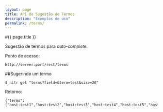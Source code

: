 ```yaml
---
layout: page
title: API de Sugestão de Termos
description: "Exemplos de uso"
permalink: /terms/
---
```

#{{ page.title }}

Sugestão de termos para _auto-complete_.

Ponto de acesso:

    http://server:port/rest/terms

##Sugerindo um termo

    $ nitr get "terms?field=&term=test&size=20"

Retorno:

	{"terms":["host:test1","host:test2","host:test3","host:test4","host:test5","host:test6","host:test7","host:test8","text:test"]}


